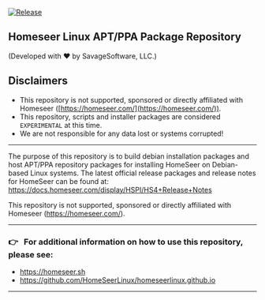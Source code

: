 [![Release](https://img.shields.io/docker/v/homeseer/homeseer?color=darkgreen&label=Latest%20Available%20Release)](https://github.com/HomeSeerLinux/homeseerlinux.github.io)

## Homeseer Linux APT/PPA Package Repository

(Developed with ♥ by SavageSoftware, LLC.)


## Disclaimers

 -  This repository is not supported, sponsored or directly affiliated with Homeseer ([https://homeseer.com/](https://homeseer.com/)).
 -  This repository, scripts and installer packages are considered `EXPERIMENTAL` at this time.  
 -  We are not responsible for any data lost or systems corrupted! 

---

  The purpose of this repository is to build debian installation packages and host APT/PPA repository packages for installing HomeSeer on Debian-based Linux systems.
  The latest official release packages and release notes for HomeSeer can be found at: https://docs.homeseer.com/display/HSPI/HS4+Release+Notes
  
  This repository is not supported, sponsored or directly affiliated with Homeseer (https://homeseer.com/).
    
---

### :point_right:  &nbsp; For additional information on how to use this repository, please see:  
 - https://homeseer.sh
 - https://github.com/HomeSeerLinux/homeseerlinux.github.io

---
